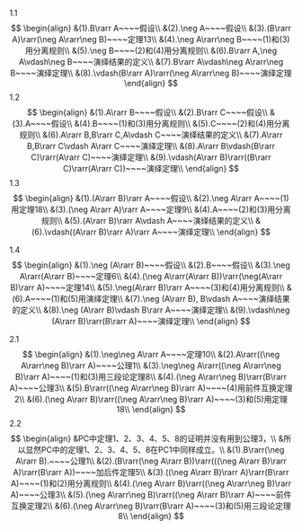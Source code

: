 1.1
$$
\begin{align}
&(1).B\rarr A~~~~假设\\
&(2).\neg A~~~~假设\\
&(3).(B\rarr A)\rarr(\neg A\rarr\neg B)~~~~定理13\\
&(4).\neg A\rarr\neg B~~~~(1)和(3)用分离规则\\
&(5).\neg B~~~~(2)和(4)用分离规则\\
&(6).B\rarr A,\neg A\vdash\neg B~~~~演绎结果的定义\\
&(7).B\rarr A\vdash\neg A\rarr\neg B~~~~演绎定理\\
&(8).\vdash(B\rarr A)\rarr(\neg A\rarr\neg B)~~~~演绎定理
\end{align}
$$
1.2
$$
\begin{align}
&(1).A\rarr B~~~~假设\\
&(2).B\rarr C~~~~假设\\
&(3).A~~~~假设\\
&(4).B~~~~(1)和(3)用分离规则\\
&(5).C~~~~(2)和(4)用分离规则\\
&(6).A\rarr B,B\rarr C,A\vdash C~~~~演绎结果的定义\\
&(7).A\rarr B,B\rarr C\vdash A\rarr C~~~~演绎定理\\
&(8).A\rarr B\vdash(B\rarr C)\rarr(A\rarr C)~~~~演绎定理\\
&(9).\vdash(A\rarr B)\rarr((B\rarr C)\rarr(A\rarr C))~~~~演绎定理\\
\end{align}
$$
1.3
$$
\begin{align}
&(1).(A\rarr B)\rarr A~~~~假设\\
&(2).\neg A\rarr A~~~~(1)用定理18\\
&(3).(\neg A\rarr A)\rarr A~~~~定理9\\
&(4).A~~~~(2)和(3)用分离规则\\
&(5).(A\rarr B)\rarr A\vdash A~~~~演绎结果的定义\\
&(6).\vdash((A\rarr B)\rarr A)\rarr A~~~~演绎定理\\
\end{align}
$$


1.4
$$
\begin{align}
&(1).\neg (A\rarr B)~~~~假设\\
&(2).B~~~~假设\\
&(3).\neg A\rarr(A\rarr B)~~~~定理6\\
&(4).(\neg A\rarr(A\rarr B))\rarr(\neg(A\rarr B)\rarr A)~~~~定理14\\
&(5).\neg(A\rarr B)\rarr A~~~~(3)和(4)用分离规则\\
&(6).A~~~~(1)和(5)用演绎定理\\
&(7).\neg (A\rarr B), B\vdash A~~~~演绎结果的定义\\
&(8).\neg (A\rarr B)\vdash B\rarr A~~~~演绎定理\\
&(9).\vdash\neg (A\rarr B)\rarr(B\rarr A)~~~~演绎定理\\
\end{align}
$$




2.1
$$
\begin{align}
&(1).\neg\neg A\rarr A~~~~定理10\\
&(2).A\rarr((\neg A\rarr\neg B)\rarr A)~~~~公理1\\
&(3).\neg\neg A\rarr((\neg A\rarr\neg B)\rarr A)~~~~(1)和(3)用三段论定理8\\
&(4).(\neg A\rarr\neg B)\rarr(B\rarr A)~~~~公理3\\
&(5).B\rarr((\neg A\rarr\neg B)\rarr A)~~~~(4)用前件互换定理2\\
&(6).(\neg A\rarr B)\rarr((\neg A\rarr\neg B)\rarr A)~~~~(3)和(5)用定理18\\
\end{align}
$$
2.2
$$
\begin{align}
&PC中定理1、2、3、4、5、8的证明并没有用到公理3，\\
&所以显然PC中的定理1、2、3、4、5、8在PC1中同样成立。\\
&(1).B\rarr(\neg A\rarr B).~~~~公理1\\
&(2).(B\rarr(\neg A\rarr B))\rarr(((\neg A\rarr B)\rarr A)\rarr(B\rarr A))~~~~加后件定理5\\
&(3).((\neg A\rarr B)\rarr A)\rarr(B\rarr A)~~~~(1)和(2)用分离规则\\
&(4).(\neg A\rarr B)\rarr((\neg A\rarr\neg B)\rarr A)~~~~公理3\\
&(5).(\neg A\rarr\neg B)\rarr((\neg A\rarr B)\rarr A)~~~~前件互换定理2\\
&(6).(\neg A\rarr\neg B)\rarr(B\rarr A)~~~~(3)和(5)用三段论定理8\\
\end{align}
$$



